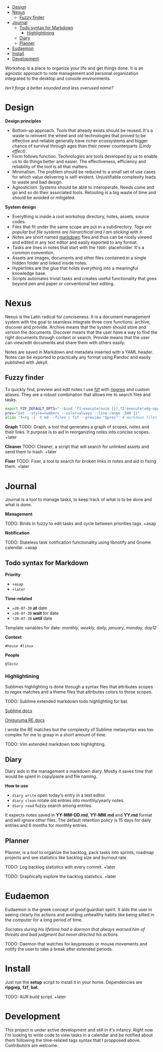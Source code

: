 <!-- TOC GitLab -->

- [Design](#design)
- [Nexus](#nexus)
	- [Fuzzy finder](#fuzzy-finder)
- [Journal](#journal)
	- [Todo syntax for Markdown](#todo-syntax-for-markdown)
		- [Highlightining](#highlightining)
	- [Diary](#diary)
	- [Planner](#planner)
- [Eudaemon](#eudaemon)
- [Install](#install)
- [Development](#development)

<!-- /TOC -->

Workshop is a place to organize your life and get things done. It is an agnostic approach to note management and personal organization integrated to the desktop and console environments.

*Isn't forge a better sounded and less overused name?*

# Design
**Design principles**

- Bottom-up approach. Tools that already exists should be reused. It's a waste to reinvent the wheel and old technologies that proved to be effective and reliable generally have richer ecossystems and bigger chance of survival through ages than their newer counterparts *(Lindy effect)*.
- Form follows function. Technologies are tools developed by us to enable us to do things better and easier. The effectiveness, efficiency and reliability of the tool is all that matters.
- Minimalism. The problem should be reduced to a small set of use cases for which value delivering is self-evident. Unjustifiable complexity leads to waste and bad design.
- Agnosticism. Systems should be able to interoperate. Needs come and go and so do their associated tools. Retooling is a big waste of time and should be avoided or mitigated.

**System design**

- Everything is inside a root workshop directory, notes, assets, source codes.
- Files that fit under the same scope are put in a subdirectory. *Tags are popular but file systems are hierarchical and I am sticking with it.*
- Notes are short named [markdown](markdown.md) files and thus can be nicely viewed and edited in any text editor and easily exported to any format.
- Tasks are lines in notes that start with the `TODO:` placeholder. It's a common convention. 
- Assets are images, documents and other files contained in a single hidden folder and linked inside notes.
- Hyperlinks are the glue that holds everything into a meaningful knowledge base.
- Scripts automates trivial tasks and creates useful functionality that goes beyond pen and paper or conventional text editing.


# Nexus
Nexus is the Latin radical for conciseness. It is a document management system with the goal to seamless integrate three core functions: archive, discover and provide. Archive means that the system should store and version the documents. Discover means that the user have a way to find the right documents through context or search. Provide means that the user can view/edit documents and share them with others easily.

Notes are saved in Markdown and metadata inserted with a YAML header. Notes can be exported to practically any format using Pandoc and easily published with Jekyll.


## Fuzzy finder
To quickly find, preview and edit notes I use [fzf](https://github.com/junegunn/fzf) with [ripgrep](https://github.com/BurntSushi/ripgrep) and custom aliases. They are a robust combination that allows me to search files and tasks.

```sh
export FZF_DEFAULT_OPTS="--bind 'f1:execute(nvim {}),f2:execute(xdg-open {}),f3:execute(nautilus {}),f4:execute(ranger {}),f5:execute(echo {} | xclip)' --color=dark --color=fg:-1,bg:-1,hl:#9173eb,fg+:#ffffff,bg+:#2d3444,hl+:#7047eb --color=info:#98c379,prompt:#61afef,pointer:#be5046,marker:#e5c07b,spinner:#61afef,header:#61afef"
prev="bat --style=numbers --color=always --line-range :500 {}"
alias 'f=rg -i -t md --files | fzf --preview "$prev"' # markdown files only
```


**Graph**
TODO: Graph, a tool that generates a graph of scopes, notes and their links. It purpose is to aid in reorganizing notes into concise scopes. +later

**Cleaner**
TODO: Cleaner, a script that will search for unlinked assets and send them to trash. +later

**Fixer**
TODO: Fixer, a tool to search for broken links in notes and aid in fixing them. +later

# Journal
Journal is a tool to manage tasks, to keep track of what is to be done and what is done.

**Management**

TODO: Binds in fuzzy to edit tasks and cycle between priorities tags. +asap

**Notification**


TODO: Stateless task notification functionality using libnotify and Gnome calendar. +asap






## Todo syntax for Markdown
**Priority**
- `+asap`
- `+later`

**Time-related**
- `=20-07-30` **at** date
- `>20-07-30` **wait** for date
- `!20-07-30` **until** date

Template variables for date: *monthly, weekly, daily, january, monday, day12* 

**Context**

`#house #linux`

**People**

`@lbcnz`


### Highlightining
Sublimes highlighting is done through a syntax files that attributes scopes to regex matches and a theme files that attributes colors to those scopes.

TODO: Sublime extended markdown todo highlighting for bat.

[Sublime docs](https://www.sublimetext.com/docs/3/syntax.html)

[Oniguruma RE docs](https://raw.githubusercontent.com/kkos/oniguruma/5.9.6/doc/RE)

I wrote the RE matches but the complexity of Sublime metasyntax was too complex for me to grasp in a short amount of time. 

TODO: Vim extended markdown todo highlighting.


## Diary
Diary aids in the management a markdown diary.  Mostly it saves time that would be spent in copy/paste and file naming.

**How to use**
- `diary write` open today's entry in a text editor.
- `diary clean` rotate old entries into monthly/yearly notes.
- `diary read` fuzzy search among entries.

It expects notes saved in **YY-MM-DD.md**, **YY-MM.md** and **YY.md** format and will ignore other files. The default retention policy is 15 days for daily entries and 6 months for monthly entries.


## Planner
Planner, is a tool to organize the backlog, pack tasks into sprints, roadmap projects and see statistics like backlog size and burnout rate.

TODO: Log backlog statistics with every commit. +later

TODO: Graphically explore the backlog statistics. +later


# Eudaemon
Eudaemon is the greek concept of good guardian spirit. It aids the user in seeing clearly his actions and avoiding unhealthy habits like being sitted in the computer for a long period of time.

*Socrates during his lifetime had a daemon that always warned him of threats and bad judgment but never directed his actions.* 

TODO: Daemon that watches for keypresses or mouse movements and notify the user to take a break after extended periods.


# Install
Just run the **setup** script to install it in your home. Dependencies are **ripgrep**, **fzf**, **bat**.

TODO: AUR build script. +later


# Development
This project is under active development and still in it's infancy. Right now I'm looking to write code to view tasks in a calendar and be notified about them following the time-related tags syntax that I propposed above. Contributors are welcome. 

